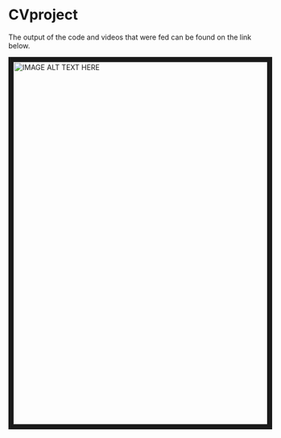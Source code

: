 # CVproject

The output of the code and videos that were fed can be found on the link below.

<a href="https://youtube.com/playlist?list=PLsruD_2dA9SEzK4HbyORXmV-5bnmc2coT" target="_blank"><img src="https://img.youtube.com/vi/3oh__3AAYgc/maxresdefault.jpg" alt="IMAGE ALT TEXT HERE" width="960" height="720" border="10" />

